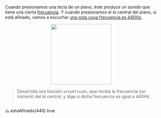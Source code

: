 Cuando presionamos una tecla de un piano, éste produce un sonido que tiene una cierta [frecuencia](https://es.wikipedia.org/wiki/Frecuencia). Y cuando presionamos el _la_ central del piano, si está afinado, vamos a escuchar [una nota cuya frecuencia es 440Hz](https://es.wikipedia.org/wiki/La_440). 

<div align="center">
<img width="200px" src="https://raw.githubusercontent.com/mumuki/mumuki-guia-javascript-practica-funciones-y-tipos-de-datos/master/assets/piano.jpg"></img>
</div>

> Desarrollá una función `estaAfinado`, que reciba la frecuencia (un número) del _la_ central, y diga si dicha frecuencia es igual a 440Hz.
> 
> ```javascript
ム estaAfinado(440)
true
```
